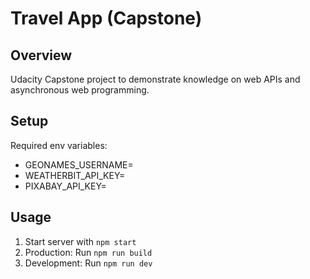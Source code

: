 # Travel App (Capstone)

## Overview
Udacity Capstone project to demonstrate knowledge on web APIs and asynchronous web programming.

## Setup
Required env variables:
- GEONAMES_USERNAME=<Your geonames username>
- WEATHERBIT_API_KEY=<Your weatherbit api key>
- PIXABAY_API_KEY=<Your pixabay api key>

## Usage
1. Start server with `npm start`
2. Production: Run `npm run build`
3. Development: Run `npm run dev`

